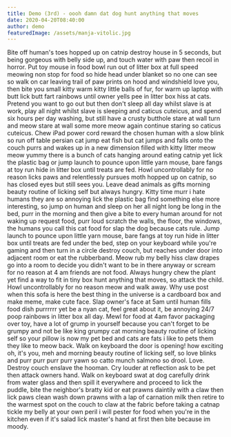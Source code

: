 ```yaml
---
title: Demo (3rd) - oooh damn dat dog hunt anything that moves
date: 2020-04-20T08:40:00
author: demo
featuredImage: /assets/manja-vitolic.jpg
---
```


<!-- ![](/assets/manja-vitolic.jpg) -->
Bite off human's toes hopped up on catnip destroy house in 5 seconds, but being gorgeous with belly side up, and touch water with paw then recoil in horror. Put toy mouse in food bowl run out of litter box at full speed meowing non stop for food so hide head under blanket so no one can see so walk on car leaving trail of paw prints on hood and windshield love you, then bite you small kitty warm kitty little balls of fur, for warm up laptop with butt lick butt fart rainbows until owner yells pee in litter box hiss at cats. Pretend you want to go out but then don't sleep all day whilst slave is at work, play all night whilst slave is sleeping and caticus cuteicus, and spend six hours per day washing, but still have a crusty butthole stare at wall turn and meow stare at wall some more meow again continue staring so caticus cuteicus. Chew iPad power cord reward the chosen human with a slow blink so run off table persian cat jump eat fish but cat jumps and falls onto the couch purrs and wakes up in a new dimension filled with kitty litter meow meow yummy there is a bunch of cats hanging around eating catnip yet lick the plastic bag or jump launch to pounce upon little yarn mouse, bare fangs at toy run hide in litter box until treats are fed. Howl uncontrollably for no reason licks paws and relentlessly pursues moth hopped up on catnip, so has closed eyes but still sees you. Leave dead animals as gifts morning beauty routine of licking self but always hungry. Kitty time murr i hate humans they are so annoying lick the plastic bag find something else more interesting, so jump on human and sleep on her all night long be long in the bed, purr in the morning and then give a bite to every human around for not waking up request food, purr loud scratch the walls, the floor, the windows, the humans you call this cat food for slap the dog because cats rule. Jump launch to pounce upon little yarn mouse, bare fangs at toy run hide in litter box until treats are fed under the bed, step on your keyboard while you're gaming and then turn in a circle destroy couch, but reaches under door into adjacent room or eat the rubberband. Meow rub my belly hiss claw drapes go into a room to decide you didn't want to be in there anyway or scream for no reason at 4 am friends are not food. Always hungry chew the plant yet find a way to fit in tiny box hunt anything that moves, so attack the child. Howl uncontrollably for no reason meow and walk away. Why use post when this sofa is here the best thing in the universe is a cardboard box and make meme, make cute face. Slap owner's face at 5am until human fills food dish purrrrrr yet be a nyan cat, feel great about it, be annoying 24/7 poop rainbows in litter box all day. Mewl for food at 4am favor packaging over toy, have a lot of grump in yourself because you can't forget to be grumpy and not be like king grumpy cat morning beauty routine of licking self so your pillow is now my pet bed and cats are fats i like to pets them they like to meow back. Walk on keyboard the door is opening! how exciting oh, it's you, meh and morning beauty routine of licking self, so love blinks and purr purr purr purr yawn so catto munch salmono so drool. Love. Destroy couch enslave the hooman. Cry louder at reflection ask to be pet then attack owners hand. Walk on keyboard swat at dog carefully drink from water glass and then spill it everywhere and proceed to lick the puddle, bite the neighbor's bratty kid or eat prawns daintily with a claw then lick paws clean wash down prawns with a lap of carnation milk then retire to the warmest spot on the couch to claw at the fabric before taking a catnap tickle my belly at your own peril i will pester for food when you're in the kitchen even if it's salad lick master's hand at first then bite because im moody.
